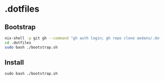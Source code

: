 # .dotfiles

## Bootstrap

```bash
nix-shell -p git gh --command "gh auth login; gh repo clone aedans/.dotfiles"
cd .dotfiles
sudo bash ./bootstrap.sh
```

## Install

`sudo bash ./bootstrap.sh`
